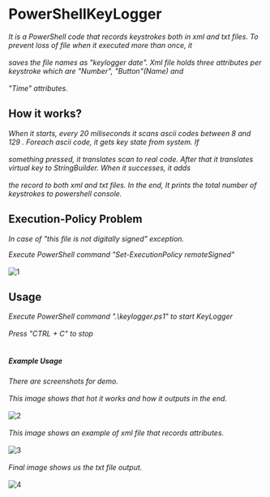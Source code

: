 # PowerShellKeyLogger
*It is a PowerShell code that records keystrokes both in xml and txt files. To prevent loss of file when it executed more than once, it<br /> <br />saves the file names as "keylogger date". Xml file holds three attributes per keystroke which are "Number", "Button"(Name) and <br /> <br />"Time" attributes.*

## How it works?
*When it starts, every 20 miliseconds it scans ascii codes between 8 and 129 . Foreach ascii code, it gets key state from system. If <br /> <br />something  pressed, it  translates scan to real code. After that it translates virtual key to StringBuilder. When it successes, it adds <br /> <br /> the record to both xml  and txt files. In the end, It prints the total number of keystrokes to powershell console.*

## Execution-Policy Problem
*In case of "this file is not digitally signed" exception.*

*Execute PowerShell command "Set-ExecutionPolicy remoteSigned"* <br /> <br />
![1](https://user-images.githubusercontent.com/25460311/38175431-0ff010b8-35e5-11e8-943c-33a355181353.PNG)

## Usage
*Execute PowerShell command ".\keylogger.ps1" to start KeyLogger <br /> <br />*
*Press "CTRL + C" to stop*  <br /> <br />
##### Example Usage
*There are screenshots for demo.* <br /> <br />
*This image shows that hot it works and how it outputs in the end.* <br /> <br />
![2](https://user-images.githubusercontent.com/25460311/38175424-fbb43e76-35e4-11e8-898e-10050b2274fb.PNG)<br /> <br />
*This image shows an example of xml file that records attributes.* <br /> <br />
![3](https://user-images.githubusercontent.com/25460311/38175427-feb5f3ee-35e4-11e8-996a-628714a3edba.PNG)<br /> <br />
*Final image shows us the txt file output.* <br /> <br />
![4](https://user-images.githubusercontent.com/25460311/38175428-042fe6f4-35e5-11e8-8575-9f7461fcd644.PNG)<br /> <br />

